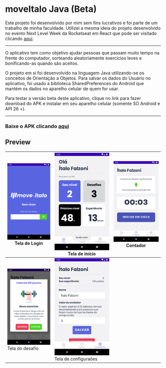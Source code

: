 # moveItalo Java (Beta)

Este projeto foi desenvolvido por mim sem fins lucrativos e foi parte de um trabalho de minha faculdade. Utilizei a mesma ideia do projeto desenvolvido no evento Next Level Week da Rocketseat em React que pode ser visitado clicando [aqui](https://moveitalo.vercel.app/  "moveitalo website").

------------

O aplicativo tem como objetivo ajudar pessoas que passam muito tempo na frente do computador, sorteando aleatoriamente exercícios leves e bonificando-as quando são aceitos. 

O projeto em si foi desenvolvido na linguagem Java utilizando-se os conceitos de Orientação a Objetos. Para salvar os dados do Usuário no aplicativo, foi usado a biblioteca SharedPreferences do Android que mantém os dados no aparelho celular de quem for usar.

Para testar a versão beta deste aplicativo, clique no link para fazer download do APK e instalar em seu aparelho celular (somente SO Android e API 26 +).

------------

### Baixe o APK clicando [aqui](https://github.com/ItaloFalzoni/moveitalo-java/raw/main/app/moveitalo.apk "Baixar o APK de moveitalo")

## Preview
| [![Login Screen](https://github.com/ItaloFalzoni/moveitalo-java/blob/main/images/login_screen.png?raw=true "Login Screen")](https://github.com/ItaloFalzoni/moveitalo-java/blob/main/images/login_screen.png?raw=true "Login Screen") Tela de Login | [![Home Screen](https://github.com/ItaloFalzoni/moveitalo-java/blob/main/images/home_screen.png?raw=true "Home Screen")](https://github.com/ItaloFalzoni/moveitalo-java/blob/main/images/home_screen.png?raw=true "Home Screen") Tela de início | [![Countdown Screen](https://github.com/ItaloFalzoni/moveitalo-java/blob/main/images/countdown_screen.png?raw=true "Countdown Screen")](https://github.com/ItaloFalzoni/moveitalo-java/blob/main/images/countdown_screen.png?raw=true "Countdown Screen") Contador
| ------------ | ------------ | ------------ |
| [![Challenge Screen](https://github.com/ItaloFalzoni/moveitalo-java/blob/main/images/challenge_screen.png?raw=true "Challenge Screen")](https://github.com/ItaloFalzoni/moveitalo-java/blob/main/images/challenge_screen.png?raw=true "Challenge Screen") Tela do desafio | [![Settings Screen](https://github.com/ItaloFalzoni/moveitalo-java/blob/main/images/settings_screen.png?raw=true "Settings Screen")](https://github.com/ItaloFalzoni/moveitalo-java/blob/main/images/settings_screen.png?raw=true "Settings Screen") Tela de configuraões |

